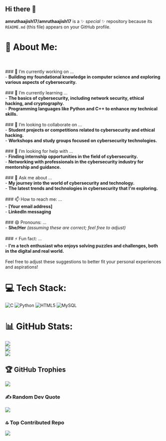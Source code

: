 ## Hi there 👋


**amruthaajish17/amruthaajish17** is a ✨ _special_ ✨ repository because its `README.md` (this file) appears on your GitHub profile.

# 💫 About Me:
<br><br>### 🔭 I’m currently working on ...<br>- **Building my foundational knowledge in computer science and exploring various aspects of cybersecurity.**<br><br>### 🌱 I’m currently learning ...<br>- **The basics of cybersecurity, including network security, ethical hacking, and cryptography.**<br>- **Programming languages like Python and C++ to enhance my technical skills.**<br><br>### 👯 I’m looking to collaborate on ...<br>- **Student projects or competitions related to cybersecurity and ethical hacking.**<br>- **Workshops and study groups focused on cybersecurity technologies.**<br><br>### 🤔 I’m looking for help with ...<br>- **Finding internship opportunities in the field of cybersecurity.**<br>- **Networking with professionals in the cybersecurity industry for mentorship and guidance.**<br><br>### 💬 Ask me about ...<br>- **My journey into the world of cybersecurity and technology.**<br>- **The latest trends and technologies in cybersecurity that I'm exploring.**<br><br>### 📫 How to reach me: ...<br>- **[Your email address]**<br>- **LinkedIn messaging**<br><br>### 😄 Pronouns: ...<br>- **She/Her** *(assuming these are correct; feel free to adjust)*<br><br>### ⚡ Fun fact: ...<br>- **I'm a tech enthusiast who enjoys solving puzzles and challenges, both in the digital and real world.**<br><br>Feel free to adjust these suggestions to better fit your personal experiences and aspirations!


# 💻 Tech Stack:
![C](https://img.shields.io/badge/c-%2300599C.svg?style=flat-square&logo=c&logoColor=white) ![Python](https://img.shields.io/badge/python-3670A0?style=flat-square&logo=python&logoColor=ffdd54) ![HTML5](https://img.shields.io/badge/html5-%23E34F26.svg?style=flat-square&logo=html5&logoColor=white) ![MySQL](https://img.shields.io/badge/mysql-4479A1.svg?style=flat-square&logo=mysql&logoColor=white)
# 📊 GitHub Stats:
![](https://github-readme-stats.vercel.app/api?username=amruthaajish17&theme=calm_pink&hide_border=false&include_all_commits=true&count_private=true)<br/>
![](https://github-readme-streak-stats.herokuapp.com/?user=amruthaajish17&theme=calm_pink&hide_border=false)<br/>
![](https://github-readme-stats.vercel.app/api/top-langs/?username=amruthaajish17&theme=calm_pink&hide_border=false&include_all_commits=true&count_private=true&layout=compact)

## 🏆 GitHub Trophies
![](https://github-profile-trophy.vercel.app/?username=amruthaajish17&theme=calm_pink&no-frame=false&no-bg=false&margin-w=4)

### ✍️ Random Dev Quote
![](https://quotes-github-readme.vercel.app/api?type=horizontal&theme=light)

### 🔝 Top Contributed Repo
![](https://github-contributor-stats.vercel.app/api?username=amruthaajish17&limit=5&theme=dark&combine_all_yearly_contributions=true)

<!-- Proudly created with GPRM ( https://gprm.itsvg.in ) -->
